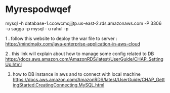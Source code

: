 # Myrespodwqef
mysql -h database-1.ccowcmqjjjtp.us-east-2.rds.amazonaws.com -P 3306 -u sagga -p
mysql - u rahul -p 

1 . follow this website to deploy the war file to   server :
  https://mindmajix.com/java-enterprise-application-in-aws-cloud

 2 . this link will explain about how to manage some config related to DB   
 https://docs.aws.amazon.com/AmazonRDS/latest/UserGuide/CHAP_SettingUp.html
 
3. how to  DB instance in aws and to connect with local machine 
https://docs.aws.amazon.com/AmazonRDS/latest/UserGuide/CHAP_GettingStarted.CreatingConnecting.MySQL.html
